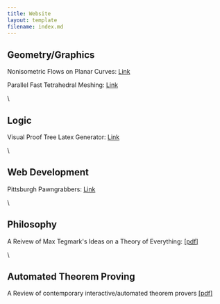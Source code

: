 ```yaml
---
title: Website
layout: template
filename: index.md
---
```


## Geometry/Graphics

Nonisometric Flows on Planar Curves: <a href="https://github.com/Dahoas/DDGFlows">Link</a>

Parallel Fast Tetrahedral Meshing: <a href="https://auy86.github.io/fTetWild/">Link</a>

\\

## Logic

Visual Proof Tree Latex Generator: <a href="https://github.com/Dahoas/ProofTrees">Link</a>

\\

## Web Development

Pittsburgh Pawngrabbers: <a href="https://github.com/Dahoas/pghpawngrabbers">Link</a>

\\

## Philosophy

A Reivew of Max Tegmark's Ideas on a Theory of Everything: <a href="https://github.com/Dahoas/Dahoas.github.io/blob/main/80_100_Final_Rough_Draft.pdf">[pdf]</a>

\\

## Automated Theorem Proving

A Review of contemporary interactive/automated theorem provers <a href="https://github.com/Dahoas/Dahoas.github.io/blob/main/ATP_Review.pdf">[pdf]</a>


